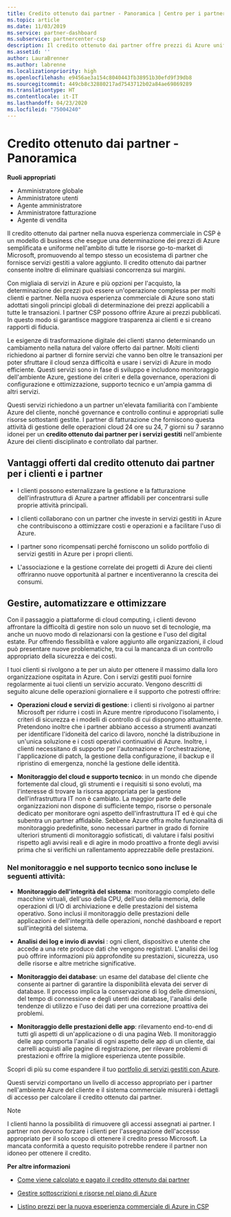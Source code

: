 ```yaml
---
title: Credito ottenuto dai partner - Panoramica | Centro per i partner
ms.topic: article
ms.date: 11/03/2019
ms.service: partner-dashboard
ms.subservice: partnercenter-csp
description: Il credito ottenuto dai partner offre prezzi di Azure uniformi e semplificati, fornisce servizi gestiti a valore aggiunto e consente di eliminare la concorrenza sui margini.
ms.assetid: ''
author: LauraBrenner
ms.author: labrenne
ms.localizationpriority: high
ms.openlocfilehash: e9456ae3a154c8040443fb38951b30efd9f39db8
ms.sourcegitcommit: 449cb8c32880217ad7543712b02a84ae69869289
ms.translationtype: HT
ms.contentlocale: it-IT
ms.lasthandoff: 04/23/2020
ms.locfileid: "75004240"
---
```

# <a name="partner-earned-credit---overview"></a>Credito ottenuto dai partner - Panoramica

**Ruoli appropriati**
-   Amministratore globale
-   Amministratore utenti
-   Agente amministratore
-   Amministratore fatturazione
-   Agente di vendita

Il credito ottenuto dai partner nella nuova esperienza commerciale in CSP è un modello di business che esegue una determinazione dei prezzi di Azure semplificata e uniforme nell'ambito di tutte le risorse go-to-market di Microsoft, promuovendo al tempo stesso un ecosistema di partner che fornisce servizi gestiti a valore aggiunto. Il credito ottenuto dai partner consente inoltre di eliminare qualsiasi concorrenza sui margini. 

Con migliaia di servizi in Azure e più opzioni per l'acquisto, la determinazione dei prezzi può essere un'operazione complessa per molti clienti e partner. Nella nuova esperienza commerciale di Azure sono stati adottati singoli principi globali di determinazione dei prezzi applicabili a tutte le transazioni. I partner CSP possono offrire Azure ai prezzi pubblicati. In questo modo si garantisce maggiore trasparenza ai clienti e si creano rapporti di fiducia. 

Le esigenze di trasformazione digitale dei clienti stanno determinando un cambiamento nella natura del valore offerto dai partner. Molti clienti richiedono ai partner di fornire servizi che vanno ben oltre le transazioni per poter sfruttare il cloud senza difficoltà e usare i servizi di Azure in modo efficiente. Questi servizi sono in fase di sviluppo e includono monitoraggio dell'ambiente Azure, gestione dei criteri e della governance, operazioni di configurazione e ottimizzazione, supporto tecnico e un'ampia gamma di altri servizi. 

Questi servizi richiedono a un partner un'elevata familiarità con l'ambiente Azure del cliente, nonché governance e controllo continui e appropriati sulle risorse sottostanti gestite. I partner di fatturazione che forniscono questa attività di gestione delle operazioni cloud 24 ore su 24, 7 giorni su 7 saranno idonei per un **credito ottenuto dai partner per i servizi gestiti** nell'ambiente Azure dei clienti disciplinato e controllato dal partner. 


## <a name="benefits-of-the-partner-earned-credit-for-partners-and-customers"></a>Vantaggi offerti dal credito ottenuto dai partner per i clienti e i partner

- I clienti possono esternalizzare la gestione e la fatturazione dell'infrastruttura di Azure a partner affidabili per concentrarsi sulle proprie attività principali.

- I clienti collaborano con un partner che investe in servizi gestiti in Azure che contribuiscono a ottimizzare costi e operazioni e a facilitare l'uso di Azure.

- I partner sono ricompensati perché forniscono un solido portfolio di servizi gestiti in Azure per i propri clienti.  

- L'associazione e la gestione correlate dei progetti di Azure dei clienti offriranno nuove opportunità al partner e incentiveranno la crescita dei consumi. 

## <a name="manage-automate-and-optimize"></a>Gestire, automatizzare e ottimizzare

Con il passaggio a piattaforme di cloud computing, i clienti devono affrontare la difficoltà di gestire non solo un nuovo set di tecnologie, ma anche un nuovo modo di relazionarsi con la gestione e l'uso del digital estate. Pur offrendo flessibilità e valore aggiunto alle organizzazioni, il cloud può presentare nuove problematiche, tra cui la mancanza di un controllo appropriato della sicurezza e dei costi. 

I tuoi clienti si rivolgono a te per un aiuto per ottenere il massimo dalla loro organizzazione ospitata in Azure. Con i servizi gestiti puoi fornire regolarmente ai tuoi clienti un servizio accurato. Vengono descritti di seguito alcune delle operazioni giornaliere e il supporto che potresti offrire:

- **Operazioni cloud e servizi di gestione**: i clienti si rivolgono ai partner Microsoft per ridurre i costi in Azure mentre riproducono l'isolamento, i criteri di sicurezza e i modelli di controllo di cui dispongono attualmente. Pretendono inoltre che i partner abbiano accesso a strumenti avanzati per identificare l'idoneità del carico di lavoro, nonché la distribuzione in un'unica soluzione e i costi operativi continuativi di Azure. Inoltre, i clienti necessitano di supporto per l'automazione e l'orchestrazione, l'applicazione di patch, la gestione della configurazione, il backup e il ripristino di emergenza, nonché la gestione delle identità. 

- **Monitoraggio del cloud e supporto tecnico**: in un mondo che dipende fortemente dal cloud, gli strumenti e i requisiti si sono evoluti, ma l'interesse di trovare la risorsa appropriata per la gestione dell'infrastruttura IT non è cambiato. La maggior parte delle organizzazioni non dispone di sufficiente tempo, risorse o personale dedicato per monitorare ogni aspetto dell'infrastruttura IT ed è qui che subentra un partner affidabile. Sebbene Azure offra molte funzionalità di monitoraggio predefinite, sono necessari partner in grado di fornire ulteriori strumenti di monitoraggio sofisticati, di valutare i falsi positivi rispetto agli avvisi reali e di agire in modo proattivo a fronte degli avvisi prima che si verifichi un rallentamento apprezzabile delle prestazioni. 


### <a name="included-in-monitoring-and-technical-support"></a>Nel monitoraggio e nel supporto tecnico sono incluse le seguenti attività:

- **Monitoraggio dell'integrità del sistema**: monitoraggio completo delle macchine virtuali, dell'uso della CPU, dell'uso della memoria, delle operazioni di I/O di archiviazione e delle prestazioni del sistema operativo. Sono inclusi il monitoraggio delle prestazioni delle applicazioni e dell'integrità delle operazioni, nonché dashboard e report sull'integrità del sistema.

- **Analisi dei log e invio di avvisi** : ogni client, dispositivo e utente che accede a una rete produce dati che vengono registrati. L'analisi dei log può offrire informazioni più approfondite su prestazioni, sicurezza, uso delle risorse e altre metriche significative.

- **Monitoraggio dei database**: un esame del database del cliente che consente ai partner di garantire la disponibilità elevata dei server di database. Il processo implica la conservazione di log delle dimensioni, del tempo di connessione e degli utenti dei database, l'analisi delle tendenze di utilizzo e l'uso dei dati per una correzione proattiva dei problemi.

- **Monitoraggio delle prestazioni delle app**: rilevamento end-to-end di tutti gli aspetti di un'applicazione o di una pagina Web. Il monitoraggio delle app comporta l'analisi di ogni aspetto delle app di un cliente, dai carrelli acquisti alle pagine di registrazione, per rilevare problemi di prestazioni e offrire la migliore esperienza utente possibile.

Scopri di più su come espandere il tuo [portfolio di servizi gestiti con Azure](https://partner.microsoft.com/campaigns/cloud-playbooks-thank-you).

Questi servizi comportano un livello di accesso appropriato per i partner nell'ambiente Azure del cliente e il sistema commerciale misurerà i dettagli di accesso per calcolare il credito ottenuto dai partner.  

>[!Note]
>I clienti hanno la possibilità di rimuovere gli accessi assegnati ai partner. I partner non devono forzare i clienti per l'assegnazione dell'accesso appropriato per il solo scopo di ottenere il credito presso Microsoft. La mancata conformità a questo requisito potrebbe rendere il partner non idoneo per ottenere il credito.

**Per altre informazioni**

- [Come viene calcolato e pagato il credito ottenuto dai partner](partner-earned-credit-explanation.md)

- [Gestire sottoscrizioni e risorse nel piano di Azure](azure-plan-manage.md)

- [Listino prezzi per la nuova esperienza commerciale di Azure in CSP](azure-plan-price-list.md)

